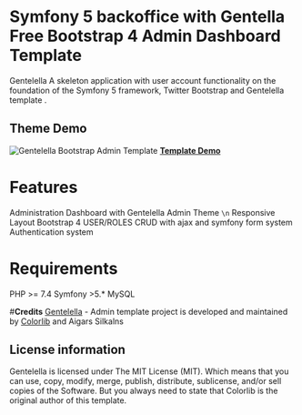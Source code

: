# **Symfony 5 backoffice with Gentella Free Bootstrap 4 Admin Dashboard Template**

Gentelella A skeleton application with user account functionality on the foundation of the Symfony 5 framework, Twitter Bootstrap and Gentelella template .

## Theme Demo
![Gentelella Bootstrap Admin Template](https://cdn.colorlib.com/wp/wp-content/uploads/sites/2/gentelella-admin-template-preview.jpg 
"Gentelella Theme Browser Preview")
**[Template Demo](https://colorlib.com/polygon/gentelella/index.html)**


# **Features**
Administration Dashboard with Gentelella Admin Theme `\n`
Responsive Layout
Bootstrap 4 
USER/ROLES CRUD with ajax and symfony form system 
Authentication system

# **Requirements**
PHP >= 7.4
Symfony >5.*
MySQL

#**Credits**
[Gentelella](https://github.com/ColorlibHQ/gentelella) - Admin template project is developed and maintained by [Colorlib](https://colorlib.com/ "Colorlib - Make Your First Blog") and Aigars Silkalns



## License information
Gentelella is licensed under The MIT License (MIT). Which means that you can use, copy, modify, merge, publish, distribute, sublicense, and/or sell copies of the Software. But you always need to state that Colorlib is the original author of this template.
